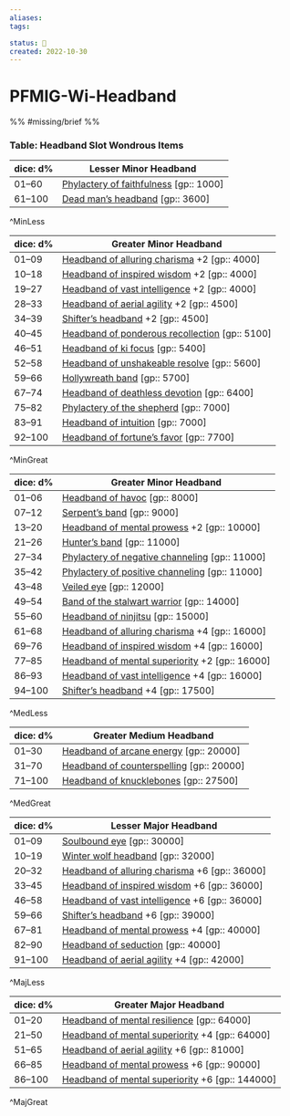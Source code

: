 ```yaml
---
aliases:
tags:

status: 🌰
created: 2022-10-30
---
```

# PFMIG-Wi-Headband

%% #missing/brief %%


### Table: Headband Slot Wondrous Items


| dice: d% | Lesser Minor Headband |
| --- | --- |
| 01–60 | [Phylactery of faithfulness](https://www.d20pfsrd.com/magic-items/wondrous-items/wondrous-items/m-p/phylactery-of-faithfulness) [gp:: 1000] |
| 61–100 | [Dead man’s headband](https://www.d20pfsrd.com/magic-items/wondrous-items/wondrous-items/h-l/headband-dead-man-s) [gp:: 3600] |
^MinLess

| dice: d% | Greater Minor Headband |
| --- | --- |
| 01–09 | [Headband of alluring charisma](https://www.d20pfsrd.com/magic-items/wondrous-items/wondrous-items/h-l/headband-of-alluring-charisma) +2 [gp:: 4000] |
| 10–18 | [Headband of inspired wisdom](https://www.d20pfsrd.com/magic-items/wondrous-items/wondrous-items/h-l/headband-of-inspired-wisdom) +2 [gp:: 4000] |
| 19–27 | [Headband of vast intelligence](https://www.d20pfsrd.com/magic-items/wondrous-items/wondrous-items/h-l/headband-of-vast-intelligence) +2 [gp:: 4000] |
| 28–33 | [Headband of aerial agility](https://www.d20pfsrd.com/magic-items/wondrous-items/wondrous-items/h-l/headband-of-aerial-agility) +2 [gp:: 4500] |
| 34–39 | [Shifter’s headband](https://www.d20pfsrd.com/magic-items/wondrous-items/wondrous-items/h-l/headband-shifter-s) +2 [gp:: 4500] |
| 40–45 | [Headband of ponderous recollection](https://www.d20pfsrd.com/magic-items/wondrous-items/wondrous-items/h-l/headband-of-ponderous-recollection) [gp:: 5100] |
| 46–51 | [Headband of ki focus](https://www.d20pfsrd.com/magic-items/wondrous-items/wondrous-items/h-l/headband-of-ki-focus) [gp:: 5400] |
| 52–58 | [Headband of unshakeable resolve](https://www.d20pfsrd.com/magic-items/wondrous-items/wondrous-items/h-l/headband-of-unshakeable-resolve) [gp:: 5600] |
| 59–66 | [Hollywreath band](https://www.d20pfsrd.com/magic-items/wondrous-items/wondrous-items/a-b/band-holly-wreath) [gp:: 5700] |
| 67–74 | [Headband of deathless devotion](https://www.d20pfsrd.com/magic-items/wondrous-items/wondrous-items/h-l/headband-of-deathless-devotion) [gp:: 6400] |
| 75–82 | [Phylactery of the shepherd](https://www.d20pfsrd.com/magic-items/wondrous-items/wondrous-items/m-p/phylactery-of-the-shepherd) [gp:: 7000] |
| 83–91 | [Headband of intuition](https://www.d20pfsrd.com/magic-items/wondrous-items/wondrous-items/h-l/headband-of-intuition) [gp:: 7000] |
| 92–100 | [Headband of fortune’s favor](https://www.d20pfsrd.com/magic-items/wondrous-items/wondrous-items/h-l/headband-of-fortune-s-favor) [gp:: 7700] |
^MinGreat

| dice: d% | Greater Minor Headband |
| --- | --- |
| 01–06 | [Headband of havoc](https://www.d20pfsrd.com/magic-items/wondrous-items/wondrous-items/h-l/headband-of-ha) [gp:: 8000] |
| 07–12 | [Serpent’s band](https://www.d20pfsrd.com/magic-items/wondrous-items/wondrous-items/a-b/band-serpent-s) [gp:: 9000] |
| 13–20 | [Headband of mental prowess](https://www.d20pfsrd.com/magic-items/wondrous-items/wondrous-items/h-l/headband-of-mental-prowess) +2 [gp:: 10000] |
| 21–26 | [Hunter’s band](https://www.d20pfsrd.com/magic-items/wondrous-items/wondrous-items/a-b/band-hunter-s) [gp:: 11000] |
| 27–34 | [Phylactery of negative channeling](https://www.d20pfsrd.com/magic-items/wondrous-items/wondrous-items/m-p/phylactery-of-negative-channeling) [gp:: 11000] |
| 35–42 | [Phylactery of positive channeling](https://www.d20pfsrd.com/magic-items/wondrous-items/wondrous-items/m-p/phylactery-of-positive-channeling) [gp:: 11000] |
| 43–48 | [Veiled eye](https://www.d20pfsrd.com/magic-items/wondrous-items/wondrous-items/e-g/eye-veiled) [gp:: 12000] |
| 49–54 | [Band of the stalwart warrior](https://www.d20pfsrd.com/magic-items/wondrous-items/wondrous-items/a-b/band-of-the-stalwart-warrior) [gp:: 14000] |
| 55–60 | [Headband of ninjitsu](https://www.d20pfsrd.com/magic-items/wondrous-items/wondrous-items/h-l/headband-of-the-ninjitsu) [gp:: 15000] |
| 61–68 | [Headband of alluring charisma](https://www.d20pfsrd.com/magic-items/wondrous-items/wondrous-items/h-l/headband-of-alluring-charisma) +4 [gp:: 16000] |
| 69–76 | [Headband of inspired wisdom](https://www.d20pfsrd.com/magic-items/wondrous-items/wondrous-items/h-l/headband-of-inspired-wisdom) +4 [gp:: 16000] |
| 77–85 | [Headband of mental superiority](https://www.d20pfsrd.com/magic-items/wondrous-items/wondrous-items/h-l/headband-of-mental-superiority) +2 [gp:: 16000] |
| 86–93 | [Headband of vast intelligence](https://www.d20pfsrd.com/magic-items/wondrous-items/wondrous-items/h-l/headband-of-vast-intelligence) +4 [gp:: 16000] |
| 94–100 | [Shifter’s headband](https://www.d20pfsrd.com/magic-items/wondrous-items/wondrous-items/h-l/headband-shifter-s) +4 [gp:: 17500] |
^MedLess

| dice: d% | Greater Medium Headband |
| --- | --- |
| 01–30 | [Headband of arcane energy](https://www.d20pfsrd.com/magic-items/wondrous-items/wondrous-items/h-l/headband-of-arcane-energy) [gp:: 20000] |
| 31–70 | [Headband of counterspelling](https://www.d20pfsrd.com/magic-items/wondrous-items/wondrous-items/h-l/headband-of-counterspelling) [gp:: 20000] |
| 71–100 | [Headband of knucklebones](https://www.d20pfsrd.com/magic-items/wondrous-items/wondrous-items/h-l/headband-of-knucklebones) [gp:: 27500] |
^MedGreat

| dice: d% | Lesser Major Headband |
| --- | --- |
| 01–09 | [Soulbound eye](https://www.d20pfsrd.com/magic-items/wondrous-items/wondrous-items/e-g/eye-soulbound) [gp:: 30000] |
| 10–19 | [Winter wolf headband](https://www.d20pfsrd.com/magic-items/wondrous-items/wondrous-items/h-l/headband-winter-wolf) [gp:: 32000] |
| 20–32 | [Headband of alluring charisma](https://www.d20pfsrd.com/magic-items/wondrous-items/wondrous-items/h-l/headband-of-alluring-charisma) +6 [gp:: 36000] |
| 33–45 | [Headband of inspired wisdom](https://www.d20pfsrd.com/magic-items/wondrous-items/wondrous-items/h-l/headband-of-inspired-wisdom) +6 [gp:: 36000] |
| 46–58 | [Headband of vast intelligence](https://www.d20pfsrd.com/magic-items/wondrous-items/wondrous-items/h-l/headband-of-vast-intelligence) +6 [gp:: 36000] |
| 59–66 | [Shifter’s headband](https://www.d20pfsrd.com/magic-items/wondrous-items/wondrous-items/h-l/headband-shifter-s) +6 [gp:: 39000] |
| 67–81 | [Headband of mental prowess](https://www.d20pfsrd.com/magic-items/wondrous-items/wondrous-items/h-l/headband-of-mental-prowess) +4 [gp:: 40000] |
| 82–90 | [Headband of seduction](https://www.d20pfsrd.com/magic-items/wondrous-items/wondrous-items/h-l/headband-of-seduction) [gp:: 40000] |
| 91–100 | [Headband of aerial agility](https://www.d20pfsrd.com/magic-items/wondrous-items/wondrous-items/h-l/headband-of-aerial-agility) +4 [gp:: 42000] |
^MajLess

| dice: d% | Greater Major Headband |
| --- | --- |
| 01–20 | [Headband of mental resilience](https://www.d20pfsrd.com/magic-items/wondrous-items/wondrous-items/h-l/headband-of-mental-resilience) [gp:: 64000] |
| 21–50 | [Headband of mental superiority](https://www.d20pfsrd.com/magic-items/wondrous-items/wondrous-items/h-l/headband-of-mental-superiority) +4 [gp:: 64000] |
| 51–65 | [Headband of aerial agility](https://www.d20pfsrd.com/magic-items/wondrous-items/wondrous-items/h-l/headband-of-aerial-agility) +6 [gp:: 81000] |
| 66–85 | [Headband of mental prowess](https://www.d20pfsrd.com/magic-items/wondrous-items/wondrous-items/h-l/headband-of-mental-prowess) +6 [gp:: 90000] |
| 86–100 | [Headband of mental superiority](https://www.d20pfsrd.com/magic-items/wondrous-items/wondrous-items/h-l/headband-of-mental-superiority) +6 [gp:: 144000] |
^MajGreat

